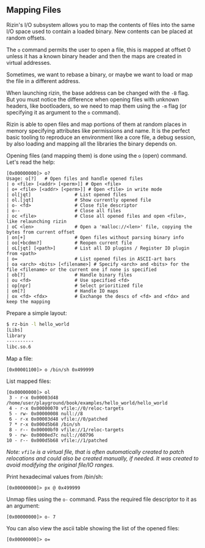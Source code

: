 ## Mapping Files

Rizin's I/O subsystem allows you to map the contents of files into the same I/O space used to contain a loaded binary.
New contents can be placed at random offsets.

The `o` command permits the user to open a file, this is mapped at offset 0 unless it has a known binary header and
then the maps are created in virtual addresses.

Sometimes, we want to rebase a binary, or maybe we want to load or map the file in a different address.

When launching rizin, the base address can be changed with the `-B` flag. But you must notice the difference when
opening files with unknown headers, like bootloaders, so we need to map them using the `-m` flag (or specifying it as
argument to the `o` command).

Rizin is able to open files and map portions of them at random places in memory specifying attributes like permissions
and name. It is the perfect basic tooling to reproduce an environment like a core file, a debug session, by also
loading and mapping all the libraries the binary depends on.

Opening files (and mapping them) is done using the `o` (open) command. Let's read the help:

```
[0x00000000]> o?
Usage: o[?]   # Open files and handle opened files
| o <file> [<addr> [<perm>]] # Open <file>
| o+ <file> [<addr> [<perm>]] # Open <file> in write mode
| ol[jqt]                # List opened files
| ol.[jqt]               # Show currently opened file
| o- <fd>                # Close file descriptor
| o--                    # Close all files
| oc <file>              # Close all opened files and open <file>, like relaunching rizin
| oC <len>               # Open a 'malloc://<len>' file, copying the bytes from current offset
| on[+]                  # Open files without parsing binary info
| oo[+bcdmn?]            # Reopen current file
| oL[jqt] [<path>]       # List all IO plugins / Register IO plugin from <path>
| o=                     # List opened files in ASCII-art bars
| oa <arch> <bits> [<filename>] # Specify <arch> and <bits> for the file <filename> or the current one if none is specified
| ob[?]                  # Handle binary files
| ou <fd>                # Use specified <fd>
| op[npr]                # Select prioritized file
| om[?]                  # Handle IO maps
| ox <fd> <fdx>          # Exchange the descs of <fd> and <fdx> and keep the mapping
```

Prepare a simple layout:

```bash
$ rz-bin -l hello_world
[Libs]
library   
----------
libc.so.6
```

Map a file:

```
[0x00001100]> o /bin/sh 0x499999
```

List mapped files:

```
[0x00000000]> ol
 3 - r-x 0x00003d48 /home/user/playground/book/examples/hello_world/hello_world
 4 - r-x 0x00000070 vfile://0/reloc-targets
 5 - rw- 0x00000008 null://8
 6 - r-x 0x00003d48 vfile://0/patched
 7 * r-x 0x000d5b68 /bin/sh
 8 - r-- 0x00000bf0 vfile://1/reloc-targets
 9 - rw- 0x0000ed7c null://60796
10 - r-- 0x000d5b68 vfile://1/patched
```

_Note: `vfile` is a virtual file, that is often automatically created to patch relocations and could also be
created manually, if needed. It was created to avoid modifying the original file/IO ranges._

Print hexadecimal values from /bin/sh:

```
[0x00000000]> px @ 0x499999
```

Unmap files using the `o-` command. Pass the required file descriptor to it as an argument:

```
[0x00000000]> o- 7
```

You can also view the ascii table showing the list of the opened files:

```
[0x00000000]> o=
```
